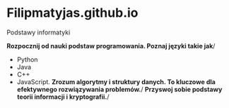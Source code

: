 # Filipmatyjas.github.io


Podstawy informatyki 

**Rozpocznij od nauki podstaw programowania. Poznaj języki takie jak**/
- Python
- Java
- C++ 
-  JavaScript.
**Zrozum algorytmy i struktury danych. To kluczowe dla efektywnego rozwiązywania problemów.**/
**Przyswoj sobie podstawy teorii informacji i kryptografii.**/
